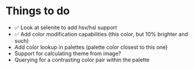 # Things to do

* ✅ Look at selenite to add hsv/hsl support
* ✅ Add color modification capabilities (this color, but 10% brighter and such)
* Add color lookup in palettes (palette color closest to this one)
* Support for calculating theme from image?
* Querying for a contrasting color pair within the palette
